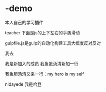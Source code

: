 # -demo

本人自己的学习插件

teacher 下面是js的上下左右的手势滑动

gulpfile.js是gulp的自动化构建工具大幅度反对反对

我去

我是新加入的成员
我鱼蛋汤清新加一行

我鱼胆汤清又来一行：my hero is my self


nidayede 我是哈登


